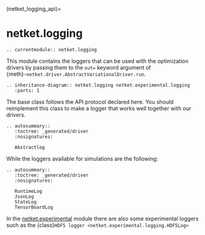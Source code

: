 (netket_logging_api)=
# netket.logging

```{eval-rst}
.. currentmodule:: netket.logging

```

This module contains the loggers that can be used with the optimization drivers by passing them to the `out=` keyword argument of 
{meth}`~netket.driver.AbstractVariationalDriver.run`.


```{eval-rst}
.. inheritance-diagram:: netket.logging netket.experimental.logging
   :parts: 1

```

The base class follows the API protocol declared here. You should reimplement this class to make a logger that works well together with our drivers.

```{eval-rst}
.. autosummary::
   :toctree: _generated/driver
   :nosignatures:

   Abstractlog
```

While the loggers available for simulations are the following:

```{eval-rst}
.. autosummary::
   :toctree: _generated/driver
   :nosignatures:

   RuntimeLog
   JsonLog
   StateLog
   TensorBoardLog

```

In the [netket.experimental](api-experimental) module there are also some experimental loggers such as the {class}`HDF5 logger <netket.experimental.logging.HDF5Log>`
